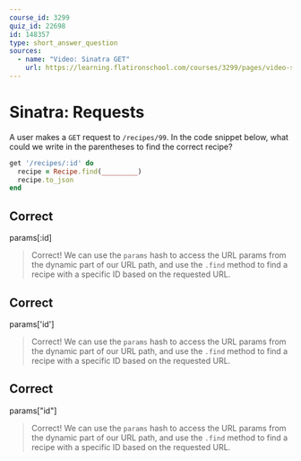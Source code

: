```yaml
---
course_id: 3299
quiz_id: 22698
id: 148357
type: short_answer_question
sources:
  - name: "Video: Sinatra GET"
    url: https://learning.flatironschool.com/courses/3299/pages/video-sinatra-get
---
```


# Sinatra: Requests

A user makes a `GET` request to `/recipes/99`. In the code snippet below, what
could we write in the parentheses to find the correct recipe?

```rb
get '/recipes/:id' do
  recipe = Recipe.find(_________)
  recipe.to_json
end
```

## Correct

params[:id]

> Correct! We can use the `params` hash to access the URL params from the
> dynamic part of our URL path, and use the `.find` method to find a recipe with
> a specific ID based on the requested URL.

## Correct

params['id']

> Correct! We can use the `params` hash to access the URL params from the
> dynamic part of our URL path, and use the `.find` method to find a recipe with
> a specific ID based on the requested URL.

## Correct

params["id"]

> Correct! We can use the `params` hash to access the URL params from the
> dynamic part of our URL path, and use the `.find` method to find a recipe with
> a specific ID based on the requested URL.
